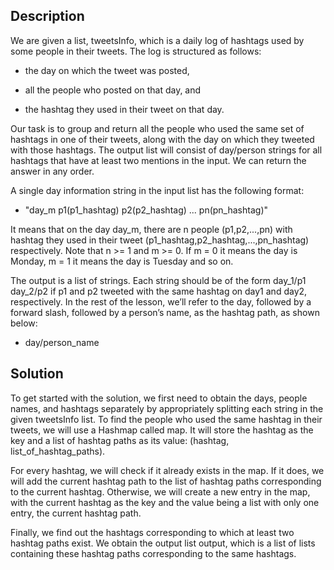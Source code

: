 ## Description

We are given a list, tweetsInfo, which is a daily log of hashtags used by some people in their tweets. The log is structured as follows:

* the day on which the tweet was posted,

* all the people who posted on that day, and

* the hashtag they used in their tweet on that day.

Our task is to group and return all the people who used the same set of hashtags in one of their tweets, along with the day on which they tweeted with those hashtags. The output list will consist of day/person strings for all hashtags that have at least two mentions in the input. We can return the answer in any order.

A single day information string in the input list has the following format:

* "day_m p1(p1_hashtag) p2(p2_hashtag) ... pn(pn_hashtag)"

It means that on the day day_m, there are n people (p1,p2,...,pn) with hashtag they used in their tweet (p1_hashtag,p2_hashtag,...,pn_hashtag) respectively. Note that n >= 1 and m >= 0. If m = 0 it means the day is Monday, m = 1 it means the day is Tuesday and so on.

The output is a list of strings. Each string should be of the form day_1/p1 day_2/p2 if p1 and p2 tweeted with the same hashtag on day1 and day2, respectively. In the rest of the lesson, we’ll refer to the day, followed by a forward slash, followed by a person’s name, as the hashtag path, as shown below:

* day/person_name

## Solution

To get started with the solution, we first need to obtain the days, people names, and hashtags separately by appropriately splitting each string in the given tweetsInfo list. To find the people who used the same hashtag in their tweets, we will use a Hashmap called map. It will store the hashtag as the key and a list of hashtag paths as its value: (hashtag, list_of_hashtag_paths).

For every hashtag, we will check if it already exists in the map. If it does, we will add the current hashtag path to the list of hashtag paths corresponding to the current hashtag. Otherwise, we will create a new entry in the map, with the current hashtag as the key and the value being a list with only one entry, the current hashtag path.

Finally, we find out the hashtags corresponding to which at least two hashtag paths exist. We obtain the output list output, which is a list of lists containing these hashtag paths corresponding to the same hashtags.




